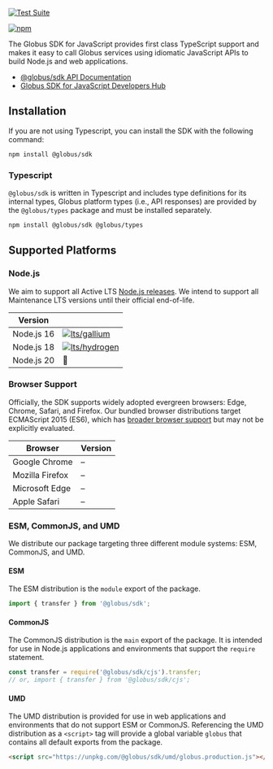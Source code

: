 [![Test Suite](https://github.com/globusonline/globus-sdk-javascript/actions/workflows/test.yml/badge.svg?branch=main)](https://github.com/globusonline/globus-sdk-javascript/actions/workflows/test.yml)

[![npm](https://img.shields.io/npm/v/@globus/sdk)](https://www.npmjs.com/package/@globus/sdk)


The Globus SDK for JavaScript provides first class TypeScript support and makes it easy to call Globus services using idiomatic JavaScript APIs to build Node.js and web applications.


- [@globus/sdk API Documentation](https://globus-jb.s3.amazonaws.com/@globus/sdk/index.html)
- [Globus SDK for JavaScript Developers Hub](http://globus-jb-02.s3-website-us-east-1.amazonaws.com/)


## Installation

If you are not using Typescript, you can install the SDK with the following command:

```sh
npm install @globus/sdk
```

### Typescript

`@globus/sdk` is written in Typescript and includes type definitions for its internal types, Globus platform types (i.e., API responses) are provided by the `@globus/types` package and must be installed separately.

```sh
npm install @globus/sdk @globus/types
```


## Supported Platforms

### Node.js

We aim to support all Active LTS [Node.js releases](https://nodejs.org/en/about/releases/). We intend to support all Maintenance LTS versions until their official end-of-life.

| Version    |         |
|------------|---------|
| Node.js 16 | [![lts/gallium](https://github.com/globusonline/globus-sdk-javascript/actions/workflows/test.yml/badge.svg?branch=main)](https://github.com/globusonline/globus-sdk-javascript/actions/workflows/test.yml) ||
| Node.js 18 | [![lts/hydrogen](https://github.com/globusonline/globus-sdk-javascript/actions/workflows/test.yml/badge.svg?branch=main)](https://github.com/globusonline/globus-sdk-javascript/actions/workflows/test.yml) |
| Node.js 20 |    🧪    |


### Browser Support

Officially, the SDK supports widely adopted evergreen browsers: Edge, Chrome, Safari, and Firefox. Our bundled browser distributions target ECMAScript 2015 (ES6), which has [broader browser support](https://caniuse.com/es6) but may not be explicitly evaluated.

| Browser         | Version |
|-----------------|---------|
| Google Chrome   |    –    |
| Mozilla Firefox |    –    |
| Microsoft Edge  |    –    |
| Apple Safari    |    –    |

### ESM, CommonJS, and UMD

We distribute our package targeting three different module systems: ESM, CommonJS, and UMD.

#### ESM
The ESM distribution is the `module` export of the package.

```js
import { transfer } from '@globus/sdk';
```

#### CommonJS

The CommonJS distribution is the `main` export of the package. It is intended for use in Node.js applications and environments that support the `require` statement.

```js
const transfer = require('@globus/sdk/cjs').transfer;
// or, import { transfer } from '@globus/sdk/cjs';
```

#### UMD

The UMD distribution is provided for use in web applications and environments that do not support ESM or CommonJS. Referencing the UMD distribution as a `<script>` tag will provide a global variable `globus` that contains all default exports from the package.

```html
<script src="https://unpkg.com/@globus/sdk/umd/globus.production.js"></script>
```